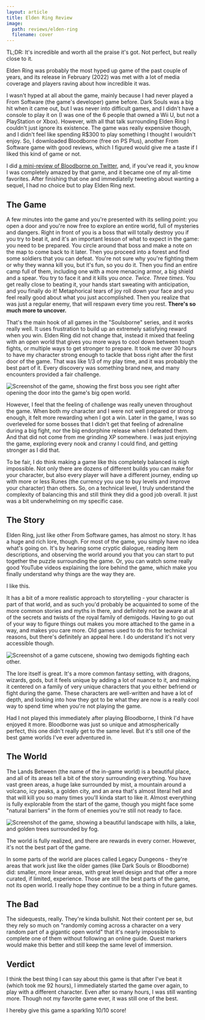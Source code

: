 ```yaml
---
layout: article
title: Elden Ring Review
image:
  path: reviews/elden-ring
  filename: cover
---
```



<script>
  import MarkerHighlight from "$lib/components/style/marker-highlight.svelte";
  import SparklingHighlight from "$lib/components/style/sparkling-highlight.svelte";
  import Callout from "$lib/components/base/callout.svelte";
  import Image from "$lib/components/base/image.svelte";
</script>

<Callout>
  TL;DR: It's incredible and worth all the praise it's got. Not perfect, but really close to it.
</Callout>


Elden Ring was probably the most hyped up game of the past couple of years, and its release in February (2022) was met with a lot of media coverage and players raving about how incredible it was.

I wasn't hyped at all about the game, mainly because I had never played a From Software (the game's developer) game before. Dark Souls was a big hit when it came out, but I was never into difficult games, and I didn't have a console to play it on (I was one of the 6 people that owned a Wii U, but not a PlayStation or Xbox). However, with all that talk surrounding Elden Ring I couldn't just ignore its existence. The game was really expensive though, and I didn't feel like spending R$300 to play something I thought I wouldn't enjoy. So, I downloaded Bloodborne (free on PS Plus), another From Software game with good reviews, which I figured would give me a taste if I liked this kind of game or not.

I did [a mini-review of Bloodborne on Twitter](https://twitter.com/matt_fantinel/status/1524768955461689349?s=21&t=fQJwMvgZo0Xe1nf9jLDtjg), and, if you've read it, you know I was completely amazed by that game, and it became one of my all-time favorites. After finishing that one and immediatelly tweeting about wanting a sequel, I had no choice but to play Elden Ring next.

## The Game

A few minutes into the game and you're presented with its selling point: you open a door and you're now free to explore an entire world, full of mysteries and dangers. Right in front of you is a boss that <SparklingHighlight>will totally destroy you</SparklingHighlight> if you try to beat it, and it's an important lesson of what to expect in the game: you need to be prepared. You circle around that boss and make a note on the map to come back to it later. Then you proceed into a forest and find some soldiers that you can defeat. You're not sure why you're fighting them or why they wanna kill you, but it's fun, so you do it. Then you find an entire camp full of them, including one with a more menacing armor, a big shield and a spear. You try to face it and it kills you <i>once. Twice. Three times</i>. You get really close to beating it, your hands start sweating with anticipation, and you finally do it! Metaphorical tears of joy roll down your face and you feel really good about what you just accomplished. Then you realize that was just a regular enemy, that will respawn every time you rest. <b>There's so much more to uncover.</b>

That's the main hook of all games in the "Soulsborne" series, and it works really well. It uses frustration to build up an extremely satisfying reward when you win. Elden Ring did not change that, instead it mixed that feeling with an open world that gives you more ways to cool down between tough fights, or multiple ways to get stronger to prepare. It took me over 30 hours to have my character strong enough to tackle that boss right after the first door of the game. That was like 1/3 of my play time, and it was probably the best part of it. Every discovery was something brand new, and many encounters provided a fair challenge.

<Image
  path="reviews/elden-ring"
  filename="tree-sentinel"
  alt="Screenshot of the game, showing the first boss you see right after opening the door into the game's big open world."
  figcaption="The Tree Sentinel is likely the first boss you'll encounter, but not the first one you'll defeat."
/>

However, I feel that the feeling of challenge was really uneven throughout the game. When both my character and I were not well prepared or strong enough, it felt more rewarding when I got a win. Later in the game, I was so overleveled for some bosses that I didn't get that feeling of adrenaline during a big fight, nor the big endorphine release when I defeated them. And that did not come from me grinding XP somewhere. I was just enjoying the game, exploring every nook and cranny I could find, and getting stronger as I did that.

To be fair, I do think making a game like this completely balanced is nigh impossible. Not only there are dozens of different builds you can make for your character, but also every player will have a different journey, ending up with more or less Runes (the currency you use to buy levels and improve your character) than others. So, on a technical level, I truly understand the complexity of balancing this and still think they did a good job overall. It just was a bit underwhelming on my specific case.

## The Story

Elden Ring, just like other From Software games, has almost no story. It has a huge and rich lore, though. For most of the game, you simply have no idea what's going on. It's by hearing some cryptic dialogue, reading item descriptions, and observing the world around you that you can start to put together the puzzle surrounding the game. Or, you can watch some really good YouTube videos explaining the lore behind the game, which make you finally understand why things are the way they are.

I like this.

It has a bit of a more realistic approach to storytelling - your character is part of that world, and as such you'd probably be acquainted to some of the more common stories and myths in there, and definitely not be aware at all of the secrets and twists of the royal family of demigods. Having to go out of your way to figure things out makes you more attached to the game in a way, and makes you care more. Old games used to do this for technical reasons, but there's definitely an appeal here. I do understand it's not very accessible though.

<Image
  path="reviews/elden-ring"
  filename="malenia-and-radahn"
  alt="Screenshot of a game cutscene, showing two demigods fighting each other."
  figcaption="The demigods have an interesting backstory and while you interact little with them, knowing that backstory makes their appearances much more meaningful."
/>

The lore itself is great. It's a more common fantasy setting, with dragons, wizards, gods, but it feels unique by adding a lot of nuance to it, and making it centered on a family of very unique characters that you either befriend or fight during the game. These characters are well-written and have a lot of depth, and looking into how they got to be what they are now is a really cool way to spend time when you're not playing the game.

Had I not played this immediately after playing Bloodborne, I think I'd have enjoyed it more. Bloodborne was just so unique and atmospherically perfect, this one didn't really get to the same level. But it's still one of the best game worlds I've ever adventured in.

## The World

The Lands Between (the name of the in-game world) is a beautiful place, and all of its areas tell a bit of the story surrounding everything. You have vast green areas, a huge lake surrounded by mist, a mountain around a volcano, icy peaks, a golden city, and an area that's almost literal hell and that will kill you so many times you'll kinda start to like it. Almost everything is fully explorable from the start of the game, though you might face some "natural barriers" in the form of enemies you're still not ready to face.

<Image
  path="reviews/elden-ring"
  filename="liurnia"
  alt="Screenshot of the game, showing a beautiful landscape with hills, a lake, and golden trees surrounded by fog."
/>

<MarkerHighlight>The world is fully realized, and there are rewards in every corner.</MarkerHighlight> However, it's not the best part of the game.

In some parts of the world are places called Legacy Dungeons - they're areas that work just like the older games (like Dark Souls or Bloodborne) did: smaller, more linear areas, with great level design and that offer a more curated, if limited, experience. Those are still the best parts of the game, not its open world. I really hope they continue to be a thing in future games.

## The Bad

The sidequests, really. They're kinda bullshit. Not their content per se, but they rely so much on "randomly coming across a character on a very random part of a gigantic open world" that it's nearly impossible to complete one of them without following an online guide. Quest markers would make this better and still keep the same level of immersion.

## Verdict

I think the best thing I can say about this game is that after I've beat it (which took me 92 hours), I immediately started the game over again, to play with a different character. Even after so many hours, I was still wanting more. Though not my favorite game ever, it was still one of the best. 

I hereby give this game a sparkling <SparklingHighlight>10/10</SparklingHighlight> score!